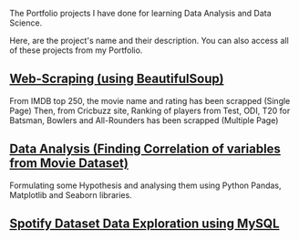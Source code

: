The Portfolio projects I have done for learning Data Analysis and Data Science.

Here, are the project's name and their description. You can also access all of these projects from my Portfolio.

## [Web-Scraping (using BeautifulSoup)](https://github.com/ROCKET19/Data-Analyst/blob/main/Web_Scraping(from%20Cricbuzz%20-%20multiple%20pages).ipynb)

From IMDB top 250, the movie name and rating has been scrapped (Single Page)
Then, from Cricbuzz site, Ranking of players from Test, ODI, T20 for Batsman, Bowlers and All-Rounders has been scrapped (Multiple Page)

## [Data Analysis (Finding Correlation of variables from Movie Dataset)](https://github.com/ROCKET19/Data-Analyst/blob/main/Movie_Industry_Correlation.ipynb)

Formulating some Hypothesis and analysing them using Python Pandas, Matplotlib and Seaborn libraries.

## [Spotify Dataset Data Exploration using MySQL](https://github.com/ROCKET19/Data-Analyst/blob/main/Spotify%20Data%20Exploration/Exploration_Queries.sql)
